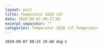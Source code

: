```yaml
---
layout: post
title: Temperatur 2020 v37
date: 2020-09-07 00:17:01
excerpt_separator: ""
categories: Temperatur 2020 v37 Temperatur
---
```

```
2020-09-07 00:15 19.60 deg C
```
